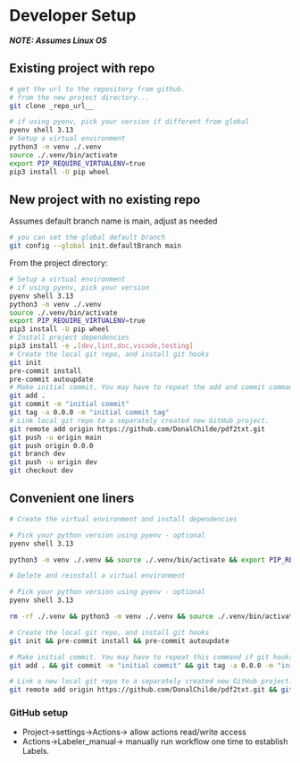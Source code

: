 # Developer Setup

***NOTE: Assumes Linux OS***

## Existing project with repo

```bash
# get the url to the repository from github.
# from the new project directory...
git clone _repo_url__

# if using pyenv, pick your version if different from global
pyenv shell 3.13
# Setup a virtual environment
python3 -m venv ./.venv
source ./.venv/bin/activate
export PIP_REQUIRE_VIRTUALENV=true
pip3 install -U pip wheel

```

## New project with no existing repo
<!-- dev -->

Assumes default branch name is main, adjust as needed

```bash
# you can set the global default branch
git config --global init.defaultBranch main
```

From the project directory:

```bash
# Setup a virtual environment
# if using pyenv, pick your version
pyenv shell 3.13
python3 -m venv ./.venv
source ./.venv/bin/activate
export PIP_REQUIRE_VIRTUALENV=true
pip3 install -U pip wheel
# Install project dependencies
pip3 install -e .[dev,lint,doc,vscode,testing]
# Create the local git repo, and install git hooks
git init
pre-commit install
pre-commit autoupdate
# Make initial commit. You may have to repeat the add and commit commands if git hooks modify files.
git add .
git commit -m "initial commit"
git tag -a 0.0.0 -m "initial commit tag"
# Link local git repo to a separately created new GitHub project.
git remote add origin https://github.com/DonalChilde/pdf2txt.git
git push -u origin main
git push origin 0.0.0
git branch dev
git push -u origin dev
git checkout dev
```

## Convenient one liners

```bash
# Create the virtual environment and install dependencies

# Pick your python version using pyenv - optional
pyenv shell 3.13

python3 -m venv ./.venv && source ./.venv/bin/activate && export PIP_REQUIRE_VIRTUALENV=true && pip3 install -U pip wheel && pip3 install -e .[dev,lint,doc,vscode,testing]
```

```bash
# Delete and reinstall a virtual environment

# Pick your python version using pyenv - optional
pyenv shell 3.13

rm -rf ./.venv && python3 -m venv ./.venv && source ./.venv/bin/activate && export PIP_REQUIRE_VIRTUALENV=true && pip3 install -U pip wheel && pip3 install -e .[dev,lint,doc,vscode,testing]
```

```bash
# Create the local git repo, and install git hooks
git init && pre-commit install && pre-commit autoupdate
```

```bash
# Make initial commit. You may have to repeat this command if git hooks modify files
git add . && git commit -m "initial commit" && git tag -a 0.0.0 -m "initial commit tag"
```

```bash
# Link a new local git repo to a separately created new GitHub project.
git remote add origin https://github.com/DonalChilde/pdf2txt.git && git push -u origin main && git push origin 0.0.0 && git branch dev && git push -u origin dev && git checkout dev
```

### GitHub setup

- Project->settings->Actions-> allow actions read/write access
- Actions->Labeler_manual-> manually run workflow one time to establish Labels.

<!-- end-dev -->
